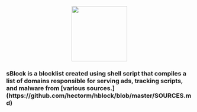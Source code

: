<div align="center">
  <img height="150" src="https://i.postimg.cc/PrYLh2JS/s.png"  />
</div>

###

<h3 align="left">sBlock is a blocklist created using shell script that compiles a list of domains responsible for serving ads, tracking scripts, and malware from [various sources.](https://github.com/hectorm/hblock/blob/master/SOURCES.md)</h3>

###

<div align="left">
</div>

###
